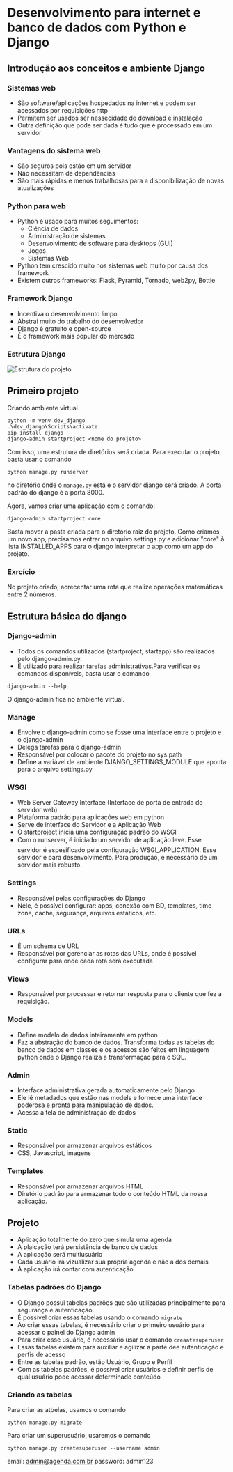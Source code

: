# Desenvolvimento para internet e banco de dados com Python e Django

## Introdução aos conceitos e ambiente Django

### Sistemas web
* São software/aplicações hospedados na internet e podem ser acessados por requisições http
* Permitem ser usados ser nessecidade de download e instalação
* Outra definição que pode ser dada é tudo que é processado em um servidor

### Vantagens do sistema web
* São seguros pois estão em um servidor
* Não necessitam de dependências
* São mais rápidas e menos trabalhosas para a disponibilização de novas atualizações

### Python para web
* Python é usado para muitos seguimentos:
  * Ciência de dados
  * Administração de sistemas
  * Desenvolvimento de software para desktops (GUI)
  * Jogos
  * Sistemas Web
* Python tem crescido muito nos sistemas web muito por causa dos framework
* Existem outros frameworks: Flask, Pyramid, Tornado, web2py, Bottle
  
### Framework Django

* Incentiva o desenvolvimento limpo
* Abstrai muito do trabalho do desenvolvedor
* Django é gratuito e open-source
* É o framework mais popular do mercado
  
### Estrutura Django
![Estrutura do projeto](images/estrutura_django.png)

## Primeiro projeto

Criando ambiente virtual

```
python -m venv dev_django
.\dev_django\Scripts\activate
pip install django
django-admin startproject <nome do projeto>
```

Com isso, uma estrutura de diretórios será criada. Para executar o projeto, basta usar o comando 
``` 
python manage.py runserver 
```
no diretório onde o `manage.py` está e o servidor django será criado. A porta padrão do django é a porta 8000.

Agora, vamos criar uma aplicação com o comando:
```
django-admin startproject core
```

Basta mover a pasta criada para o diretório raíz do projeto. Como criamos um novo app, precisamos entrar no arquivo settings.py e adicionar "core" à lista INSTALLED_APPS para o django interpretar o app como um app do projeto. 

### Exrcício 

No projeto criado, acrecentar uma rota que realize operações matemáticas entre 2 números.

## Estrutura básica do django

### Django-admin

* Todos os comandos utilizados (startproject, startapp) são realizados pelo django-admin.py. 
* É utilizado para realizar tarefas administrativas.Para verificar os comandos disponíveis, basta usar o comando
```
django-admin --help
```
O django-admin fica no ambiente virtual. 

### Manage

* Envolve o django-admin como se fosse uma interface entre o projeto e o django-admin
* Delega tarefas para o django-admin
* Responsável por colocar o pacote do projeto no sys.path
* Define a variável de ambiente DJANGO_SETTINGS_MODULE que aponta para o arquivo settings.py

### WSGI

* Web Server Gateway Interface (Interface de porta de entrada do servidor web)
* Plataforma padrão para aplicações web em python
* Serve de interface do Servidor e a Aplicação Web
* O startproject inicia uma configuração padrão do WSGI
* Com o runserver, é iniciado um servidor de aplicação leve. Esse servidor é espesificado pela configuração WSGI_APPLICATION. Esse servidor é para desenvolvimento. Para produção, é necessário de um servidor mais robusto.
  
### Settings

* Responsável pelas configurações do Django
* Nele, é possível configurar: apps, conexão com BD, templates, time zone, cache, segurança, arquivos estáticos, etc.

### URLs

* É um schema de URL
* Responsável por gerenciar as rotas das URLs, onde é possível configurar para onde cada rota será executada

### Views

* Responsável por processar e retornar resposta para o cliente que fez a requisição.

### Models

* Define modelo de dados inteiramente em python
* Faz a abstração do banco de dados. Transforma todas as tabelas do banco de dados em classes e os acessos são feitos em linguagem python onde o Django realiza a transformação para o SQL.

### Admin

* Interface administrativa gerada automaticamente pelo Django
* Ele lê metadados que estão nas models e fornece uma interface poderosa e pronta para manipulação de dados.
* Acessa a tela de administração de dados

### Static

* Responsável por armazenar arquivos estáticos
* CSS, Javascript, imagens

### Templates

* Responsável por armazenar arquivos HTML
* Diretório padrão para armazenar todo o conteúdo HTML da nossa aplicação.

## Projeto

* Aplicação totalmente do zero que simula uma agenda
* A plaicação terá persistência de banco de dados
* A aplicação será multiusuário
* Cada usuário irá vizualizar sua própria agenda e não a dos demais
* A aplicação irá contar com autenticação

### Tabelas padrões do Django

* O Django possui tabelas padrões que são utilizadas principalmente para segurança e autenticação.
* É possível criar essas tabelas usando o comando `migrate`
* Ao criar essas tabelas, é necessário criar o primeiro usuário para acessar o painel do Django admin
* Para criar esse usuário, é necessário usar o comando `creaatesuperuser`
* Essas tabelas existem para auxiliar e agilizar a parte dee autenticação e perfis de acesso
* Entre as tabelas padrão, estão Usuário, Grupo e Perfil
* Com as tabelas padrões, é possível criar usuários e definir perfis de qual usuário pode acessar determinado conteúdo

### Criando as tabelas

Para criar as atbelas, usamos o comando
```
python manage.py migrate
```

Para criar um superusuário, usaremos o comando
```
python manage.py createsuperuser --username admin
```

email: admin@agenda.com.br
password: admin123